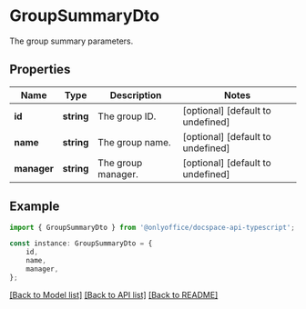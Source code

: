 # GroupSummaryDto

The group summary parameters.

## Properties

Name | Type | Description | Notes
------------ | ------------- | ------------- | -------------
**id** | **string** | The group ID. | [optional] [default to undefined]
**name** | **string** | The group name. | [optional] [default to undefined]
**manager** | **string** | The group manager. | [optional] [default to undefined]

## Example

```typescript
import { GroupSummaryDto } from '@onlyoffice/docspace-api-typescript';

const instance: GroupSummaryDto = {
    id,
    name,
    manager,
};
```

[[Back to Model list]](../README.md#documentation-for-models) [[Back to API list]](../README.md#documentation-for-api-endpoints) [[Back to README]](../README.md)
